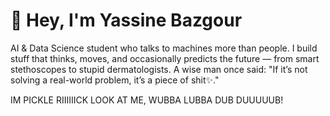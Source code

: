 # 👋 Hey, I'm Yassine Bazgour

AI & Data Science student who talks to machines more than people.
I build stuff that thinks, moves, and occasionally predicts the future — from smart stethoscopes to stupid dermatologists.
A wise man once said: "If it’s not solving a real-world problem, it’s a piece of shit✨."

IM PICKLE RIIIIIICK LOOK AT ME, WUBBA LUBBA DUB DUUUUUB!
